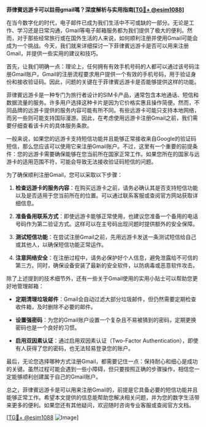 **菲律賓远游卡可以註冊gmail嗎？深度解析与实用指南[[TG💪+ @esim1088](https://t.me/s/esim1088)]**

在当今数字化的时代，电子邮件已成为我们生活中不可或缺的一部分。无论是工作、学习还是日常沟通，Gmail等电子邮箱服务都为我们提供了极大的便利。然而，对于那些经常旅行或在国外生活的人来说，如何顺利注册并使用Gmail可能会成为一个挑战。今天，我们就来详细探讨一下菲律賓远游卡是否可以用来注册Gmail，并提供一些实用的建议和技巧。

首先，让我们明确一点：理论上，任何拥有有效手机号码的人都可以通过该号码注册Gmail账户。Gmail的注册流程要求用户提供一个有效的手机号码，用于验证身份和接收验证码。因此，问题的关键在于菲律賓远游卡是否能够提供这样的功能。

菲律賓远游卡是一种专门为旅行者设计的SIM卡产品，通常包含本地通话、短信和数据流量的服务。许多用户选择这种卡片是因为它价格实惠且操作简便。然而，不同品牌的远游卡提供的服务内容可能有所不同。有些远游卡可能只支持本地网络，而另一些则可能支持国际漫游。因此，在考虑使用远游卡注册Gmail之前，我们需要仔细查看该卡片的具体服务条款。

一般来说，如果您的远游卡支持短信功能并且能够正常接收来自Google的验证码短信，那么您应该可以使用它来注册Gmail账户。不过，这里有一个重要的前提条件：您的远游卡需要确保能够在您当前所在国家正常工作。如果您所在的国家与远游卡的适用范围不符，可能会导致无法接收验证码短信的问题。

为了确保顺利注册Gmail，您可以采取以下步骤：

1. **检查远游卡的服务内容**：在购买远游卡之前，请务必确认其是否支持短信功能以及是否适用于您当前所在的位置。可以通过联系客服或查阅官方网站获取详细信息。

2. **准备备用联系方式**：即使远游卡能够正常使用，也建议您准备一个备用的电话号码作为第二验证方式。这样可以在主号码出现问题时提供额外的安全保障。

3. **测试短信功能**：在尝试注册Gmail之前，先用远游卡发送一条测试短信给自己或其他人，以确保短信功能正常运作。

4. **注意网络安全**：在注册过程中，请务必保护好个人信息，避免泄露给不可信的第三方。同时，确保设备安装了最新的安全软件，以防病毒或恶意软件攻击。

除了上述提到的技术细节外，还有一些关于Gmail使用的实用小贴士可以帮助您更好地管理邮箱：

- **定期清理垃圾邮件**：Gmail会自动过滤大部分垃圾邮件，但仍然需要定期检查收件箱，及时删除不必要的邮件。
  
- **设置强密码**：为您的Gmail账户设置一个复杂且不易被猜到的密码，定期更换密码也是一个良好的习惯。

- **启用双因素认证**：通过启用双因素认证（Two-Factor Authentication），即使有人获得了您的密码，也无法轻易登录您的账户。

最后，无论您选择哪种方式注册Gmail，都需要记住一点：保持耐心和细心是成功的关键。虽然过程可能会遇到一些小障碍，但只要按照正确的步骤操作，相信您一定能够顺利创建属于自己的Gmail账户。

总之，菲律賓远游卡是可以用来注册Gmail的，前提是它具备必要的短信功能并且能够正常工作。希望本文提供的信息能帮助您解决相关问题，并为您的数字生活带来更多的便利。如果您还有其他疑问，欢迎随时咨询专业客服或查阅官方文档。

[[TG💪+ @esim1088](https://t.me/s/esim1088) ![Image](https://i.postimg.cc/4NQfJmqS/Snipaste-2025-05-13-00-14-12.png)]
